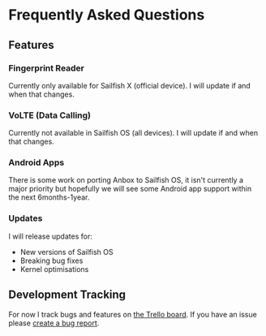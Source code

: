 # Frequently Asked Questions

## Features

### Fingerprint Reader

Currently only available for Sailfish X (official device). I will update if and when that changes.

### VoLTE (Data Calling)

Currently not available in Sailfish OS (all devices). I will update if and when that changes.

### Android Apps

There is some work on porting Anbox to Sailfish OS, it isn't currently a major priority but hopefully we will see some Android app support within the next 6months-1year.

### Updates

I will release updates for:

* New versions of Sailfish OS
* Breaking bug fixes
* Kernel optimisations

## Development Tracking

For now I track bugs and features on [the Trello board](https://trello.com/b/xHiboUsv/sfos-enchilada). If you have an issue please [create a bug report](https://github.com/sailfish-oneplus6/sf-enchilada/issues/new?assignees=&labels=bug&template=bug_report.md&title=%5BBUG%5D).